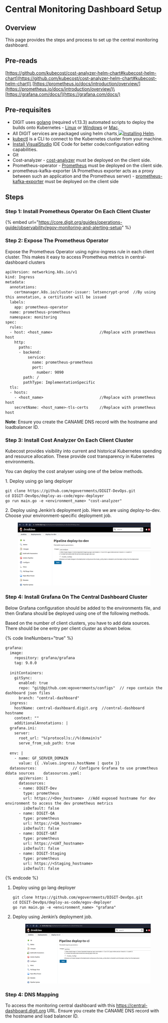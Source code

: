 # Central  Monitoring Dashboard Setup

## Overview

This page provides the steps and process to set up the central monitoring dashboard.

## Pre-reads

[https://github.com/kubecost/cost-analyzer-helm-chart#kubecost-helm-chart](https://github.com/kubecost/cost-analyzer-helm-chart#kubecost-helm-chart)\
[https://prometheus.io/docs/introduction/overview/](https://prometheus.io/docs/introduction/overview/)\
[https://grafana.com/docs/](https://grafana.com/docs/)

## Pre-requisites

* DIGIT uses [golang](https://golang.org/doc/install#download) (required v1.13.3) automated scripts to deploy the builds onto Kubernetes - [Linux](https://golang.org/dl/go1.13.3.linux-amd64.tar.gz) or [Windows](https://golang.org/dl/go1.13.3.windows-amd64.msi) or [Mac](https://golang.org/dl/go1.13.3.darwin-amd64.pkg).
* All DIGIT services are packaged using helm charts[ ![](https://helm.sh/img/favicon-152.png)Installing Helm](https://helm.sh/docs/intro/install/).
* [kubectl](https://kubernetes.io/docs/tasks/tools/install-kubectl-linux/) is a CLI to connect to the Kubernetes cluster from your machine.
* [Install VisualStudio](https://code.visualstudio.com/download) IDE Code for better code/configuration editing capabilities.
* Git
* Cost-analyzer - [cost-analyzer](https://github.com/egovernments/DIGIT-DevOps/tree/master/deploy-as-code/helm/charts/backbone-services/cost-analyzer) must be deployed on the client side.&#x20;
* Prometheus-operator - [Prometheus](https://github.com/egovernments/DIGIT-DevOps/tree/master/deploy-as-code/helm/charts/backbone-services/prometheus-operator) must be deployed on the client side.&#x20;
* prometheus-kafka-exporter (A Prometheus exporter acts as a proxy between such an application and the Prometheus server) - [prometheus-kafka-exporter](https://github.com/egovernments/DIGIT-DevOps/tree/master/deploy-as-code/helm/charts/backbone-services/prometheus-kafka-exporter) must be deployed on the client side&#x20;

## Steps

### Step 1: Install Prometheus Operator On Each Client Cluster

{% embed url="https://core.digit.org/guides/operations-guide/observability/egov-monitoring-and-alerting-setup" %}

### Step 2: Expose The Prometheus Operator&#x20;

Expose the Prometheus Operator using nginx-ingress rule in each client cluster. This makes it easy to access Prometheus metrics in central-dashboard clusters

```
apiVersion: networking.k8s.io/v1
kind: Ingress
metadata:
  annotations:
    certmanager.k8s.io/cluster-issuer: letsencrypt-prod  //By using this annotation, a certificate will be issued
  labels:
    app: prometheus-operator
  name: prometheus-prometheus
  namespace: monitoring
spec:
  rules:
  - host: <host_name>                     //Replace with prometheus host
    http:
      paths:
      - backend:
          service:
            name: prometheus-prometheus
            port:
              number: 9090
        path: /
        pathType: ImplementationSpecific
  tls:
  - hosts:
    - <host_name>                         //Replace with prometheus host
    secretName: <host_name>-tls-certs     //Replace with prometheus host
```

**Note**: Ensure you create the CANAME DNS record with the hostname and loadbalancer ID.

### Step 3: Install Cost Analyzer On Each Client Cluster

Kubecost provides visibility into current and historical Kubernetes spending and resource allocation. These provide cost transparency in Kubernetes environments.

You can deploy the cost analyser using one of the below methods.

&#x20;    1\. Deploy using go lang deployer

```
git clone https://github.com/egovernments/DIGIT-DevOps.git
cd DIGIT-DevOps/deploy-as-code/egov-deployer
go run main.go -e <environment_name> "cost-analyzer"
```

&#x20;   2\.  Deploy using Jenkin’s deployment job. Here we are using deploy-to-dev. Choose your environment-specific deployment job.

<figure><img src="../../.gitbook/assets/Screenshot from 2022-12-21 18-15-34.png" alt=""><figcaption></figcaption></figure>

### Step 4: Install Grafana On The Central Dashboard Cluster

Below Grafana configuration should be added to the environments file, and then Grafana should be deployed using one of the following methods.

Based on the number of client clusters, you have to add data sources. There should be one entry per client cluster as shown below.

{% code lineNumbers="true" %}
```
grafana: 
  image:
    repository: grafana/grafana
    tag: 9.0.0

  initContainers:
    gitSync:
      enabled: true
      repo: "git@github.com:egovernments/configs"  // repo contain the dashboard json files 
      branch: "central-dashboard"                 
  ingress:
    hostName: central-dashboard.digit.org  //central-dashboard hostname
    context: ""
    additionalAnnotations: | 
  grafana.ini:
    server:
      root_url: "%(protocol)s://%(domain)s"
      serve_from_sub_path: true 

  env: |
    - name: GF_SERVER_DOMAIN
      value: {{ .Values.ingress.hostName | quote }}    
  datasources:                // Configure Grafana to use prometheus ddata sources    datasources.yaml:
      apiVersion: 1
      datasources:
      - name: DIGIT-Dev
        type: prometheus
        url: https://<Dev_hostname>  //Add exposed hostname for dev environment to access the dev prometheus metrics
        isDefault: false 
      - name: DIGIT-QA
        type: prometheus
        url: https://<QA_hostname>
        isDefault: false
      - name: DIGIT-UAT
        type: prometheus
        url: https://<UAT_hostname>
        isDefault: false
      - name: DIGIT-Staging
        type: prometheus
        url: https://<Staging_hostname>   
        isDefault: false
```
{% endcode %}

1.  Deploy using go lang deployer

    ```
    git clone https://github.com/egovernments/DIGIT-DevOps.git
    cd DIGIT-DevOps/deploy-as-code/egov-deployer
    go run main.go -e <environment_name> "grafana"
    ```


2.  Deploy using Jenkin’s deployment job.



    <figure><img src="../../.gitbook/assets/Screenshot from 2022-12-21 18-33-51.png" alt=""><figcaption></figcaption></figure>

### Step 4: DNS Mapping

To access the monitoring central dashboard with this https://central-dashboard.digit.org URL. Ensure you create the CANAME DNS record with the hostname and load balancer ID.
